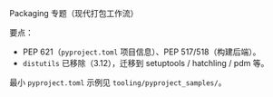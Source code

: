 Packaging 专题（现代打包工作流）

要点：
- PEP 621（`pyproject.toml` 项目信息）、PEP 517/518（构建后端）。
- `distutils` 已移除（3.12），迁移到 setuptools / hatchling / pdm 等。

最小 `pyproject.toml` 示例见 `tooling/pyproject_samples/`。


